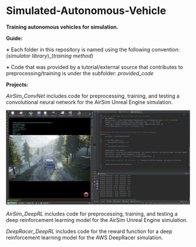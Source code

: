 # Simulated-Autonomous-Vehicle
**Training autonomous vehicles for simulation.**

**Guide:**

**+** Each folder in this repository is named using the following convention: (*simulator library*)_(*training method*)

**+** Code that was provided by a tutorial/external source that contributes to preprocessing/training is under the subfolder: *provided_code*

**Projects:**

*AirSim_ConvNet* includes code for preprocessing, training, and testing a convolutional neural network for the AirSim Unreal Engine simulation.

![Running AirSim ConvNet](./AirSim_ConvNet/visuals/Running_AirSim_ConvNet.JPG)

*AirSim_DeepRL* includes code for preprocessing, training, and testing a deep reinforcement learning model for the AirSim Unreal Engine simulation.

*DeepRacer_DeepRL* includes code for the reward function for a deep reinforcement learning model for the AWS DeepRacer simulation.